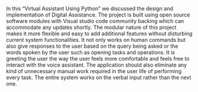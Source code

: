 In this “Virtual Assistant Using Python” we discussed the design and implementation of Digital Assistance. The project is built using open source software modules with Visual studio code community backing which can accommodate any updates shortly. The modular nature of this project makes it more flexible and easy to add additional features without disturbing current system functionalities.
It not only works on human commands but also give responses to the user based on the query being asked or the words spoken by the user such as opening tasks and operations. It is greeting the user the way the user feels more comfortable and feels free to interact with the voice assistant. The application should also eliminate any kind of unnecessary manual work required in the user life of performing every task. The entire system works on the verbal input rather than the next one.

